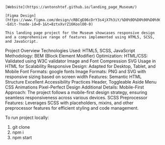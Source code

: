     [Website](https://antonshtef.github.io/landing_page_Museum/)

    [Figma Design](https://www.figma.com/design/cRBCqE06cDrY3s4jX7h3iY/%D0%9D%D0%90%D0%9C%D0%A3--Edit-?node-id=0-1&t=8ztxXvrZ16KoolO0-0)

    This landing page project for the Museum showcases responsive design and a comprehensive range of features implemented using HTML5, SCSS, and JavaScript.

Project Overview
Technologies Used: HTML5, SCSS, JavaScript
Methodology: BEM (Block Element Modifier)
Optimization:
HTML/CSS: Validated using W3C validator
Image and Font Compression
SVG Usage in HTML for Scalability
Responsive Design: Adapted for Desktop, Tablet, and Mobile
Font Formats: google fonts
Image Formats: PNG and SVG with responsive sizing based on screen width
Features:
Semantic HTML Structure
Excellent Accessibility Practices
Header, Toggleable Aside Menu
CSS Animations
Pixel-Perfect Design
Additional Details:
Mobile-First Approach: The project follows a mobile-first design strategy, ensuring seamless responsiveness across various devices.
SCSS Preprocessor Features: Leverages SCSS with placeholders, mixins, and other preprocessor features for efficient styling and code management.

To run project locally:
1. git clone
2. npm i
3. npm start
